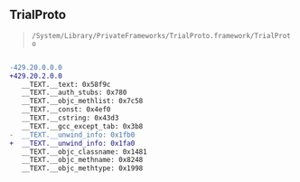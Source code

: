 ## TrialProto

> `/System/Library/PrivateFrameworks/TrialProto.framework/TrialProto`

```diff

-429.20.0.0.0
+429.20.2.0.0
   __TEXT.__text: 0x58f9c
   __TEXT.__auth_stubs: 0x780
   __TEXT.__objc_methlist: 0x7c58
   __TEXT.__const: 0x4ef0
   __TEXT.__cstring: 0x43d3
   __TEXT.__gcc_except_tab: 0x3b8
-  __TEXT.__unwind_info: 0x1fb0
+  __TEXT.__unwind_info: 0x1fa0
   __TEXT.__objc_classname: 0x1481
   __TEXT.__objc_methname: 0x8248
   __TEXT.__objc_methtype: 0x1998

```
